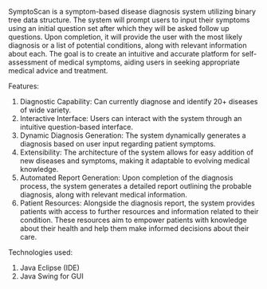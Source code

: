 SymptoScan is a symptom-based disease diagnosis system utilizing binary tree data structure. The system will prompt users to input their symptoms using an initial question set after which they will be asked follow up questions. Upon completion, it will provide the user with the most likely diagnosis or a list of potential conditions, along with relevant information about each. The goal is to create an intuitive and accurate platform for self-assessment of medical symptoms, aiding users in seeking appropriate medical advice and treatment.

Features: 
1. Diagnostic Capability: Can currently diagnose and identify 20+ diseases of wide variety.
2. Interactive Interface: Users can interact with the system through an intuitive question-based interface.
3. Dynamic Diagnosis Generation: The system dynamically generates a diagnosis based on user input regarding patient symptoms.
4. Extensibility: The architecture of the system allows for easy addition of new diseases and symptoms, making it adaptable to evolving medical knowledge.
5. Automated Report Generation: Upon completion of the diagnosis process, the system generates a detailed report outlining the probable diagnosis, along with relevant medical information.
6. Patient Resources: Alongside the diagnosis report, the system provides patients with access to further resources and information related to their condition. These resources aim to 
   empower patients with knowledge about their health and help them make informed decisions about their care.

Technologies used: 
1. Java Eclipse (IDE)
2. Java Swing for GUI



